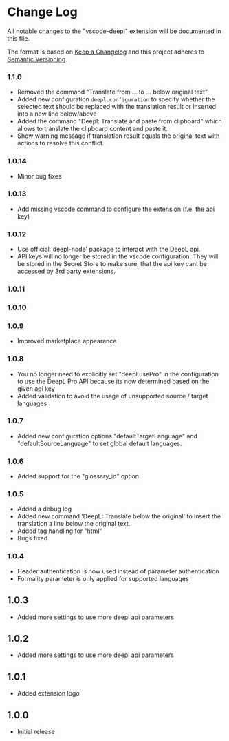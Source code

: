 # Change Log

All notable changes to the "vscode-deepl" extension will be documented in this file.

The format is based on [Keep a Changelog](http://keepachangelog.com/) and this project adheres to [Semantic Versioning](http://semver.org/).

### 1.1.0

- Removed the command "Translate from ... to ... below original text"
- Added new configuration `deepl.configuration` to specify whether the selected text should be replaced with the translation result or inserted into a new line below/above
- Added the command "Deepl: Translate and paste from clipboard" which allows to translate the clipboard content and paste it.
- Show warning message if translation result equals the original text with actions to resolve this conflict.

### 1.0.14

- Minor bug fixes

### 1.0.13

- Add missing vscode command to configure the extension (f.e. the api key)

### 1.0.12

- Use official 'deepl-node' package to interact with the DeepL api.
- API keys will no longer be stored in the vscode configuration. They will be stored in the Secret Store to make sure, that the api key cant be accessed by 3rd party extensions.

### 1.0.11
### 1.0.10
### 1.0.9

- Improved marketplace appearance

### 1.0.8

- You no longer need to explicitly set "deepl.usePro" in the configuration to use the DeepL Pro API because its now determined based on the given api key
- Added validation to avoid the usage of unsupported source / target languages

### 1.0.7

- Added new configuration options "defaultTargetLanguage" and "defaultSourceLanguage" to set global default languages.

### 1.0.6

- Added support for the "glossary_id" option

### 1.0.5

- Added a debug log
- Added new command 'DeepL: Translate below the original' to insert the translation a line below the original text.
- Added tag handling for "html"
- Bugs fixed 

### 1.0.4

- Header authentication is now used instead of parameter authentication
- Formality parameter is only applied for supported languages

## 1.0.3

- Added more settings to use more deepl api parameters

## 1.0.2

- Added more settings to use more deepl api parameters

## 1.0.1

- Added extension logo

## 1.0.0

- Initial release